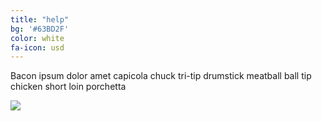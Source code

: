 ```yaml
---
title: "help"
bg: '#63BD2F'
color: white
fa-icon: usd
---
```


Bacon ipsum dolor amet capicola chuck tri-tip drumstick meatball ball tip chicken short loin porchetta

<a href="http://paypal.com">
   <img src="http://www.hemopet.org/clients/14145/images/Donation_Images/Paypal_Image.png">
</a>

